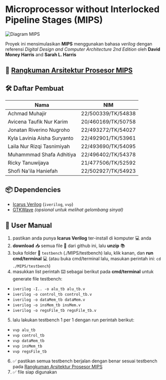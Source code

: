 # Microprocessor without Interlocked Pipeline Stages (MIPS)

![Diagram MIPS](images/MIPS_diagram.jpg)

Proyek ini mensimulasikan **MIPS** menggunakan bahasa _verilog_ dengan referensi _Digital Design and Computer Architecture 2nd Edition_ oleh **David Money Harris** and **Sarah L. Harris**

## **🔗 [Rangkuman Arsitektur Prosesor MIPS](https://docs.google.com/document/d/1pAXqmZG_dCCwxrkT2Vopft7MBVUdl0mRUUSVTXJz1RQ/edit?usp=sharing)**

## 🛠️ Daftar Pembuat
| Nama                        | NIM                |  
|-----------------------------|--------------------|
| Achmad Muhajir              | 22/500339/TK/54838 |
| Avicena Taufik Nur Karim    | 20/460169/TK/50758 |
| Jonatan Riverino Nugroho    | 22/493272/TK/54027 |
| Kyla Lavinia Aisha Suryanto | 22/492901/TK/53961 |
| Laila Nur Rizqi Tasnimiyah  | 22/493690/TK/54095 |
| Muhammmad Shafa Adhitiya    | 22/496402/TK/54378 |
| Ricky Tanuwijaya            | 21/477506/TK/52592 |
| Shofi Na'ila Haniefah       | 22/502927/TK/54923 |

## 📦 Dependencies
- [Icarus Verilog](http://iverilog.icarus.com/) (`iverilog`, `vvp`)
- [GTKWave](http://gtkwave.sourceforge.net/) _(opsional untuk melihat gelombang sinyal)_

## 📘 User Manual
1. pastikan anda punya **Icarus Verilog** ter-install di komputer 💻 anda
2. **download** 📥 semua file 📄 dari github ini, lalu **unzip** 📚
3. buka folder 📁 `testbench` (./MIPS/testbench) lalu, klik kanan, dan **run cmd/terminal** 💻 (atau buka cmd/terminal lalu, masukan perintah ini: `cd ./MIPS/testbench`)
4. masukkan list perintah ⌨️ sebagai berikut pada **cmd/terminal** untuk generate file testbench:
- `iverilog -I.. -o alu_tb alu_tb.v`
- `iverilog -o control_tb control_tb.v`
- `iverilog -o dataMem_tb dataMem.v`
- `iverilog -o insMem_tb insMem.v`
- `iverilog -o regsFile_tb regsFile_tb.v`
5. lalu lakukan testbench 1 per 1 dengan run perintah berikut:
- `vvp alu_tb`
- `vvp control_tb`
- `vvp dataMem_tb`
- `vvp insMem_tb`
- `vvp regsFile_tb`
6. ✅ pastikan semua testbench berjalan dengan benar sesuai testbench pada [Rangkuman Arsitektur Prosesor MIPS](https://docs.google.com/document/d/1pAXqmZG_dCCwxrkT2Vopft7MBVUdl0mRUUSVTXJz1RQ/edit?usp=sharing)
7. ✅ file siap digunakan
